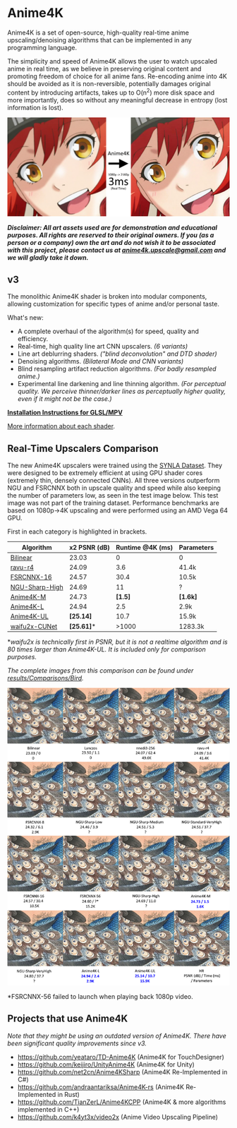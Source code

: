 # Anime4K

Anime4K is a set of open-source, high-quality real-time anime upscaling/denoising algorithms that can be implemented in any programming language.

The simplicity and speed of Anime4K allows the user to watch upscaled anime in real time, as we believe in preserving original content and promoting freedom of choice for all anime fans. Re-encoding anime into 4K should be avoided as it is non-reversible, potentially damages original content by introducing artifacts, takes up to O(n<sup>2</sup>) more disk space and more importantly, does so without any meaningful decrease in entropy (lost information is lost).


![Thumbnail Image](results/Main.png?raw=true)

***Disclaimer: All art assets used are for demonstration and educational purposes. All rights are reserved to their original owners. If you (as a person or a company) own the art and do not wish it to be associated with this project, please contact us at 	anime4k.upscale@gmail.com and we will gladly take it down.***


## v3
The monolithic Anime4K shader is broken into modular components, allowing customization for specific types of anime and/or personal taste.

What's new:
 - A complete overhaul of the algorithm(s) for speed, quality and efficiency.
 - Real-time, high quality line art CNN upscalers. *(6 variants)*
 - Line art deblurring shaders. *("blind deconvolution" and DTD shader)*
 - Denoising algorithms. *(Bilateral Mode and CNN variants)*
 - Blind resampling artifact reduction algorithms. *(For badly resampled anime.)*
 - Experimental line darkening and line thinning algorithm. *(For perceptual quality. We perceive thinner/darker lines as perceptually higher quality, even if it might not be the case.)*
 
**[Installation Instructions for GLSL/MPV](GLSL_Instructions.md)**  

[More information about each shader](https://github.com/bloc97/Anime4K/wiki).

## Real-Time Upscalers Comparison

The new Anime4K upscalers were trained using the [SYNLA Dataset](https://github.com/bloc97/SYNLA-Dataset). They were designed to be extremely efficient at using GPU shader cores (extremely thin, densely connected CNNs). All three versions outperform NGU and FSRCNNX both in upscale quality and speed while also keeping the number of parameters low, as seen in the test image below. This test image was not part of the training dataset. Performance benchmarks are based on 1080p->4K upscaling and were performed using an AMD Vega 64 GPU.

First in each category is highlighted in brackets.

Algorithm | x2 PSNR (dB) | Runtime @4K (ms) | Parameters
-- | -- | -- | --
[Bilinear](results/Comparisons/Bird/Bilinear.png) | 23.03 | 0 | 0
[ravu-r4](results/Comparisons/Bird/Ravu-r4.png) | 24.09 | 3.6 | 41.4k
[FSRCNNX-16](results/Comparisons/Bird/FSRCNNX-16.png) | 24.57 | 30.4 | 10.5k
[NGU-Sharp-High](results/Comparisons/Bird/NGU-Sharp-High.png) | 24.69 | 11 | ?
[Anime4K-M](results/Comparisons/Bird/Anime4K-M.png) | 24.73 | **[1.5]** | **[1.6k]**
[Anime4K-L](results/Comparisons/Bird/Anime4K-L.png) | 24.94 | 2.5 | 2.9k
[Anime4K-UL](results/Comparisons/Bird/Anime4K-UL.png) | **[25.14]** | 10.7 | 15.9k
[waifu2x-CUNet](results/Comparisons/Bird/waifu2x-CUNet.png) | **[25.61]**\* | >1000 | 1283.3k

\**waifu2x is technically first in PSNR, but it is not a realtime algorithm and is 80 times larger than Anime4K-UL. It is included only for comparison purposes.*

*The complete images from this comparison can be found under [results/Comparisons/Bird](results/Comparisons/Bird).*

![Comparison](results/Comparisons/Bird/Compare.png?raw=true)

\*FSRCNNX-56 failed to launch when playing back 1080p video.  

## Projects that use Anime4K
*Note that they might be using an outdated version of Anime4K. There have been significant quality improvements since v3.*
 - https://github.com/yeataro/TD-Anime4K (Anime4K for TouchDesigner)
 - https://github.com/keijiro/UnityAnime4K (Anime4K for Unity)
 - https://github.com/net2cn/Anime4KSharp (Anime4K Re-Implemented in C#)
 - https://github.com/andraantariksa/Anime4K-rs (Anime4K Re-Implemented in Rust)
 - https://github.com/TianZerL/Anime4KCPP (Anime4K & more algorithms implemented in C++)
 - https://github.com/k4yt3x/video2x (Anime Video Upscaling Pipeline)

